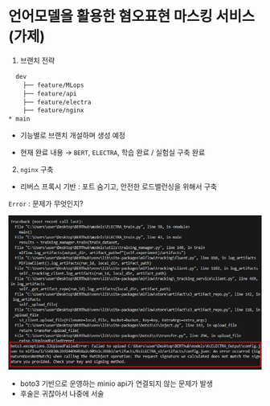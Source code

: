 # 언어모델을 활용한 혐오표현 마스킹 서비스(가제)

1. 브랜치 전략 

```bash
  dev
    ├── feature/MLops
    ├── feature/api
    ├── feature/electra
    ├── feature/nginx
* main
```

- 기능별로 브랜치 개설하며 생성 예정

- 현재 완료 내용 → `BERT`, `ELECTRA`, 학습 완료 / 실험실 구축 완료

2. `nginx` 구축 

- 리버스 프록시 기반 : 포트 숨기고, 안전한 로드밸런싱을 위해서 구축 

`Error` : 문제가 무엇인지? 

![alt text](./image/image.png)

- boto3 기반으로 운영하는 minio api가 연결되지 않는 문제가 발생 
- 후술은 귀찮아서 나중에 서술  